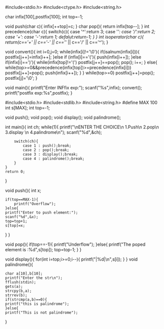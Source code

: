 #include<stdio.h>
#include<ctype.h>
#include<string.h>

 char infix[100],postfix[100];
int top=-1;

void push(char c){
         infix[++top]=c;
    }
char pop(){
    return infix[top--];
}
int precedence(char c){
    switch(c){
        case '^':return 3;
        case '*':
        case '/':return 2;
        case '+':
        case '-':return 1;
        defalut:return-1; 
    }
}
 int isoperator(char c){
    return(c=='+' || c=='-' || c=='*' || c=='/' || c=='^');
 }

  void convert(){
    int i=0,j=0;
    while(infix[i]!='\0'){
         if(isalnum(infix[i])){
            postfix[j++]=infix[i++];
         }else if (infix[i]=='('){
                 push(infix[i++]);
         }else if(infix[i]==')'){
                while(infix[top]!='(')
                    postfix[j++]==pop();
                    pop();
                    i++;
                }
                else{
                    while(top>=0&&precedence(infix[top])>=precedence(infix[i]))
                        postfix[j++]=pop();
                        push(infix[i++]);
                }
    }
    while(top>=0)
         postfix[j++]=pop();
         postfix[j]='\0';
  }

   void main(){
    printf("Enter INFfix exp:");
    scanf("%s",infix);
    convert();
    printf("postfix exp:%s",postfix);
   }


   #include<stdio.h>
#include<stdlib.h>
#include<string.h>
#define MAX 100
 int s[MAX];
 int top=-1;

 void push();
 void pop();
 void display();
 void palindrome();

 int main(){
    int ch;
    while(1){
        printf("\nENTER THE CHOICE\n 1.Push\n 2.pop\n 3.display \n 4.palindrome\n");
        scanf("%d",&ch);

        switch(ch){
            case 1 : push();break;
            case 2 : pop();break;
            case 3 : display();break;
            case 4 : palindrome();break;
        }
    }
    return 0;
 }

 void push(){
    int x;

    if(top==MAX-1){
        printf("Overflow");
    }else{
    printf("Enter to push element:");
    scanf("%d",&x);
    top=top+1;
    s[top]=x;
 }
 }
  
 void pop(){
    if(top==-1){
       printf("Underflow");
    }else{
    printf("The poped element is :%d",s[top]);
    top=top-1;
 }
 }

 void display(){
    for(int i=top;i>=0;i--){
        printf("|%d|\n",s[i]);
    }
 }
  void palindrome(){

    char a[10],b[10];
    printf("Enter the str\n");
    fflush(stdin);
    gets(a);
    strcpy(b,a);
    strrev(b);
    if(strcmp(a,b)==0){
    printf("this is palindrome");
    }else{
    printf("This is not palindrome");
  }
  
   

